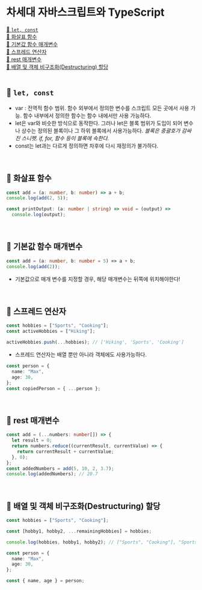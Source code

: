 # 차세대 자바스크립트와 TypeScript

[📌 `let, const`](#-let-const)<br>
[📌 화살표 함수](#-화살표-함수)<br>
[📌 기본값 함수 매개변수](#-기본값-함수-매개변수)<br>
[📌 스프레드 연산자](#-스프레드-연산자)<br>
[📌 rest 매개변수](#-rest-매개변수)<br>
[📌 배열 및 객체 비구조화(Destructuring) 할당](#-배열-및-객체-비구조화destructuring-할당)<br>
<br>

## 📌 `let, const`

- var : 전역적 함수 범위. 함수 외부에서 정의한 변수를 스크립트 모든 곳에서 사용 가능. 함수 내부에서 정의한 함수는 함수 내에서만 사용 가능하다.
- let은 var와 비슷한 방식으로 동작한다. 그러나 let은 블록 범위가 도입이 되어 변수나 상수는 정의된 블록이나 그 하위 블록에서 사용가능하다. _블록은 중괄호가 감싸진 스니펫. if, for, 함수 등이 블록에 속한다._
- const는 let과는 다르게 정의하면 차후에 다시 재정의가 불가하다.

<br>

## 📌 화살표 함수

```ts
const add = (a: number, b: number) => a + b;
console.log(add(2, 5));

const printOutput: (a: number | string) => void = (output) =>
  console.log(output);
```

<br>

## 📌 기본값 함수 매개변수

```ts
const add = (a: number, b: number = 5) => a + b;
console.log(add(2));
```

- 기본값으로 매개 변수를 지정할 경우, 해당 매개변수는 뒤쪽에 위치해야한다!

<br>

## 📌 스프레드 연산자

```ts
const hobbies = ["Sports", "Cooking"];
const activeHobbies = ["Hiking"];

activeHobbies.push(...hobbies); // ['Hiking', 'Sports', 'Cooking']
```

- 스프레드 연산자는 배열 뿐만 아니라 객체에도 사용가능하다.

```ts
const person = {
  name: "Max",
  age: 30,
};
const copiedPerson = { ...person };
```

<br>

## 📌 rest 매개변수

```ts
const add = (...numbers: number[]) => {
  let result = 0;
  return numbers.reduce((currentResult, currentValue) => {
    return currentResult + currentValue;
  }, 0);
};
const addedNumbers = add(5, 10, 2, 3.7);
console.log(addedNumbers); // 20.7
```

<br>

## 📌 배열 및 객체 비구조화(Destructuring) 할당

```ts
const hobbies = ["Sports", "Cooking"];

const [hobby1, hobby2, ...remainingHobbies] = hobbies;

console.log(hobbies, hobby1, hobby2); // ["Sports", "Cooking"], "Sports", "Cooking"

const person = {
  name: "Max",
  age: 30,
};

const { name, age } = person;
```
